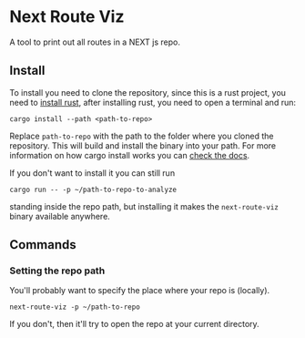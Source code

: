 # Next Route Viz

A tool to print out all routes in a NEXT js repo.

## Install

To install you need to clone the repository, since this is a rust project, you need to [install rust](https://doc.rust-lang.org/cargo/getting-started/installation.html), after installing rust, you need to open a terminal and run:

```shell
cargo install --path <path-to-repo>
```

Replace `path-to-repo` with the path to the folder where you cloned the repository. This will build and install the binary into your path. For more information on how cargo install works you can [check the docs](https://doc.rust-lang.org/cargo/commands/cargo-install.html).

If you don't want to install it you can still run

```shell
cargo run -- -p ~/path-to-repo-to-analyze
```

standing inside the repo path, but installing it makes the `next-route-viz` binary available anywhere.

## Commands

### Setting the repo path

You'll probably want to specify the place where your repo is (locally).

```shell
next-route-viz -p ~/path-to-repo 
```

If you don't, then it'll try to open the repo at your current directory.